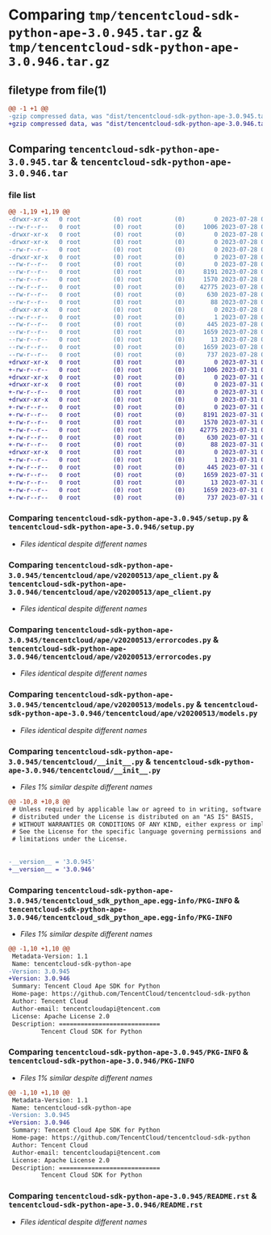 # Comparing `tmp/tencentcloud-sdk-python-ape-3.0.945.tar.gz` & `tmp/tencentcloud-sdk-python-ape-3.0.946.tar.gz`

## filetype from file(1)

```diff
@@ -1 +1 @@
-gzip compressed data, was "dist/tencentcloud-sdk-python-ape-3.0.945.tar", last modified: Fri Jul 28 00:20:57 2023, max compression
+gzip compressed data, was "dist/tencentcloud-sdk-python-ape-3.0.946.tar", last modified: Mon Jul 31 00:18:43 2023, max compression
```

## Comparing `tencentcloud-sdk-python-ape-3.0.945.tar` & `tencentcloud-sdk-python-ape-3.0.946.tar`

### file list

```diff
@@ -1,19 +1,19 @@
-drwxr-xr-x   0 root         (0) root         (0)        0 2023-07-28 00:20:57.000000 tencentcloud-sdk-python-ape-3.0.945/
--rw-r--r--   0 root         (0) root         (0)     1006 2023-07-28 00:20:57.000000 tencentcloud-sdk-python-ape-3.0.945/setup.py
-drwxr-xr-x   0 root         (0) root         (0)        0 2023-07-28 00:20:57.000000 tencentcloud-sdk-python-ape-3.0.945/tencentcloud/
-drwxr-xr-x   0 root         (0) root         (0)        0 2023-07-28 00:20:57.000000 tencentcloud-sdk-python-ape-3.0.945/tencentcloud/ape/
--rw-r--r--   0 root         (0) root         (0)        0 2023-07-28 00:20:57.000000 tencentcloud-sdk-python-ape-3.0.945/tencentcloud/ape/__init__.py
-drwxr-xr-x   0 root         (0) root         (0)        0 2023-07-28 00:20:57.000000 tencentcloud-sdk-python-ape-3.0.945/tencentcloud/ape/v20200513/
--rw-r--r--   0 root         (0) root         (0)        0 2023-07-28 00:20:57.000000 tencentcloud-sdk-python-ape-3.0.945/tencentcloud/ape/v20200513/__init__.py
--rw-r--r--   0 root         (0) root         (0)     8191 2023-07-28 00:20:57.000000 tencentcloud-sdk-python-ape-3.0.945/tencentcloud/ape/v20200513/ape_client.py
--rw-r--r--   0 root         (0) root         (0)     1570 2023-07-28 00:20:57.000000 tencentcloud-sdk-python-ape-3.0.945/tencentcloud/ape/v20200513/errorcodes.py
--rw-r--r--   0 root         (0) root         (0)    42775 2023-07-28 00:20:57.000000 tencentcloud-sdk-python-ape-3.0.945/tencentcloud/ape/v20200513/models.py
--rw-r--r--   0 root         (0) root         (0)      630 2023-07-28 00:20:57.000000 tencentcloud-sdk-python-ape-3.0.945/tencentcloud/__init__.py
--rw-r--r--   0 root         (0) root         (0)       88 2023-07-28 00:20:57.000000 tencentcloud-sdk-python-ape-3.0.945/setup.cfg
-drwxr-xr-x   0 root         (0) root         (0)        0 2023-07-28 00:20:57.000000 tencentcloud-sdk-python-ape-3.0.945/tencentcloud_sdk_python_ape.egg-info/
--rw-r--r--   0 root         (0) root         (0)        1 2023-07-28 00:20:57.000000 tencentcloud-sdk-python-ape-3.0.945/tencentcloud_sdk_python_ape.egg-info/dependency_links.txt
--rw-r--r--   0 root         (0) root         (0)      445 2023-07-28 00:20:57.000000 tencentcloud-sdk-python-ape-3.0.945/tencentcloud_sdk_python_ape.egg-info/SOURCES.txt
--rw-r--r--   0 root         (0) root         (0)     1659 2023-07-28 00:20:57.000000 tencentcloud-sdk-python-ape-3.0.945/tencentcloud_sdk_python_ape.egg-info/PKG-INFO
--rw-r--r--   0 root         (0) root         (0)       13 2023-07-28 00:20:57.000000 tencentcloud-sdk-python-ape-3.0.945/tencentcloud_sdk_python_ape.egg-info/top_level.txt
--rw-r--r--   0 root         (0) root         (0)     1659 2023-07-28 00:20:57.000000 tencentcloud-sdk-python-ape-3.0.945/PKG-INFO
--rw-r--r--   0 root         (0) root         (0)      737 2023-07-28 00:20:57.000000 tencentcloud-sdk-python-ape-3.0.945/README.rst
+drwxr-xr-x   0 root         (0) root         (0)        0 2023-07-31 00:18:43.000000 tencentcloud-sdk-python-ape-3.0.946/
+-rw-r--r--   0 root         (0) root         (0)     1006 2023-07-31 00:18:43.000000 tencentcloud-sdk-python-ape-3.0.946/setup.py
+drwxr-xr-x   0 root         (0) root         (0)        0 2023-07-31 00:18:43.000000 tencentcloud-sdk-python-ape-3.0.946/tencentcloud/
+drwxr-xr-x   0 root         (0) root         (0)        0 2023-07-31 00:18:43.000000 tencentcloud-sdk-python-ape-3.0.946/tencentcloud/ape/
+-rw-r--r--   0 root         (0) root         (0)        0 2023-07-31 00:18:43.000000 tencentcloud-sdk-python-ape-3.0.946/tencentcloud/ape/__init__.py
+drwxr-xr-x   0 root         (0) root         (0)        0 2023-07-31 00:18:43.000000 tencentcloud-sdk-python-ape-3.0.946/tencentcloud/ape/v20200513/
+-rw-r--r--   0 root         (0) root         (0)        0 2023-07-31 00:18:43.000000 tencentcloud-sdk-python-ape-3.0.946/tencentcloud/ape/v20200513/__init__.py
+-rw-r--r--   0 root         (0) root         (0)     8191 2023-07-31 00:18:43.000000 tencentcloud-sdk-python-ape-3.0.946/tencentcloud/ape/v20200513/ape_client.py
+-rw-r--r--   0 root         (0) root         (0)     1570 2023-07-31 00:18:43.000000 tencentcloud-sdk-python-ape-3.0.946/tencentcloud/ape/v20200513/errorcodes.py
+-rw-r--r--   0 root         (0) root         (0)    42775 2023-07-31 00:18:43.000000 tencentcloud-sdk-python-ape-3.0.946/tencentcloud/ape/v20200513/models.py
+-rw-r--r--   0 root         (0) root         (0)      630 2023-07-31 00:18:43.000000 tencentcloud-sdk-python-ape-3.0.946/tencentcloud/__init__.py
+-rw-r--r--   0 root         (0) root         (0)       88 2023-07-31 00:18:43.000000 tencentcloud-sdk-python-ape-3.0.946/setup.cfg
+drwxr-xr-x   0 root         (0) root         (0)        0 2023-07-31 00:18:43.000000 tencentcloud-sdk-python-ape-3.0.946/tencentcloud_sdk_python_ape.egg-info/
+-rw-r--r--   0 root         (0) root         (0)        1 2023-07-31 00:18:43.000000 tencentcloud-sdk-python-ape-3.0.946/tencentcloud_sdk_python_ape.egg-info/dependency_links.txt
+-rw-r--r--   0 root         (0) root         (0)      445 2023-07-31 00:18:43.000000 tencentcloud-sdk-python-ape-3.0.946/tencentcloud_sdk_python_ape.egg-info/SOURCES.txt
+-rw-r--r--   0 root         (0) root         (0)     1659 2023-07-31 00:18:43.000000 tencentcloud-sdk-python-ape-3.0.946/tencentcloud_sdk_python_ape.egg-info/PKG-INFO
+-rw-r--r--   0 root         (0) root         (0)       13 2023-07-31 00:18:43.000000 tencentcloud-sdk-python-ape-3.0.946/tencentcloud_sdk_python_ape.egg-info/top_level.txt
+-rw-r--r--   0 root         (0) root         (0)     1659 2023-07-31 00:18:43.000000 tencentcloud-sdk-python-ape-3.0.946/PKG-INFO
+-rw-r--r--   0 root         (0) root         (0)      737 2023-07-31 00:18:43.000000 tencentcloud-sdk-python-ape-3.0.946/README.rst
```

### Comparing `tencentcloud-sdk-python-ape-3.0.945/setup.py` & `tencentcloud-sdk-python-ape-3.0.946/setup.py`

 * *Files identical despite different names*

### Comparing `tencentcloud-sdk-python-ape-3.0.945/tencentcloud/ape/v20200513/ape_client.py` & `tencentcloud-sdk-python-ape-3.0.946/tencentcloud/ape/v20200513/ape_client.py`

 * *Files identical despite different names*

### Comparing `tencentcloud-sdk-python-ape-3.0.945/tencentcloud/ape/v20200513/errorcodes.py` & `tencentcloud-sdk-python-ape-3.0.946/tencentcloud/ape/v20200513/errorcodes.py`

 * *Files identical despite different names*

### Comparing `tencentcloud-sdk-python-ape-3.0.945/tencentcloud/ape/v20200513/models.py` & `tencentcloud-sdk-python-ape-3.0.946/tencentcloud/ape/v20200513/models.py`

 * *Files identical despite different names*

### Comparing `tencentcloud-sdk-python-ape-3.0.945/tencentcloud/__init__.py` & `tencentcloud-sdk-python-ape-3.0.946/tencentcloud/__init__.py`

 * *Files 1% similar despite different names*

```diff
@@ -10,8 +10,8 @@
 # Unless required by applicable law or agreed to in writing, software
 # distributed under the License is distributed on an "AS IS" BASIS,
 # WITHOUT WARRANTIES OR CONDITIONS OF ANY KIND, either express or implied.
 # See the License for the specific language governing permissions and
 # limitations under the License.
 
 
-__version__ = '3.0.945'
+__version__ = '3.0.946'
```

### Comparing `tencentcloud-sdk-python-ape-3.0.945/tencentcloud_sdk_python_ape.egg-info/PKG-INFO` & `tencentcloud-sdk-python-ape-3.0.946/tencentcloud_sdk_python_ape.egg-info/PKG-INFO`

 * *Files 1% similar despite different names*

```diff
@@ -1,10 +1,10 @@
 Metadata-Version: 1.1
 Name: tencentcloud-sdk-python-ape
-Version: 3.0.945
+Version: 3.0.946
 Summary: Tencent Cloud Ape SDK for Python
 Home-page: https://github.com/TencentCloud/tencentcloud-sdk-python
 Author: Tencent Cloud
 Author-email: tencentcloudapi@tencent.com
 License: Apache License 2.0
 Description: ============================
         Tencent Cloud SDK for Python
```

### Comparing `tencentcloud-sdk-python-ape-3.0.945/PKG-INFO` & `tencentcloud-sdk-python-ape-3.0.946/PKG-INFO`

 * *Files 1% similar despite different names*

```diff
@@ -1,10 +1,10 @@
 Metadata-Version: 1.1
 Name: tencentcloud-sdk-python-ape
-Version: 3.0.945
+Version: 3.0.946
 Summary: Tencent Cloud Ape SDK for Python
 Home-page: https://github.com/TencentCloud/tencentcloud-sdk-python
 Author: Tencent Cloud
 Author-email: tencentcloudapi@tencent.com
 License: Apache License 2.0
 Description: ============================
         Tencent Cloud SDK for Python
```

### Comparing `tencentcloud-sdk-python-ape-3.0.945/README.rst` & `tencentcloud-sdk-python-ape-3.0.946/README.rst`

 * *Files identical despite different names*

